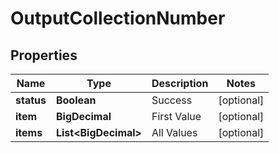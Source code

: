 

# OutputCollectionNumber

## Properties

Name | Type | Description | Notes
------------ | ------------- | ------------- | -------------
**status** | **Boolean** | Success |  [optional]
**item** | **BigDecimal** | First Value |  [optional]
**items** | **List&lt;BigDecimal&gt;** | All Values |  [optional]



